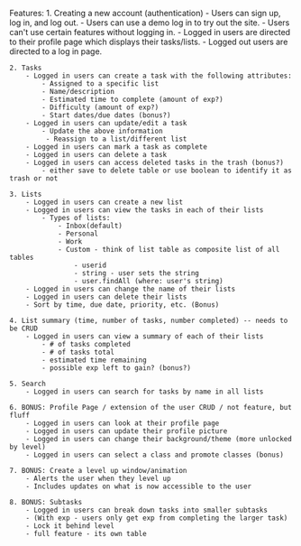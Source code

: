 Features:
    1. Creating a new account (authentication)
        - Users can sign up, log in, and log out.
        - Users can use a demo log in to try out the site.
        - Users can't use certain features without logging in.
        - Logged in users are directed to their profile page which displays their tasks/lists.
        - Logged out users are directed to a log in page.

    2. Tasks
        - Logged in users can create a task with the following attributes:
            - Assigned to a specific list
            - Name/description
            - Estimated time to complete (amount of exp?)
            - Difficulty (amount of exp?)
            - Start dates/due dates (bonus?)
        - Logged in users can update/edit a task
            - Update the above information
             - Reassign to a list/different list
        - Logged in users can mark a task as complete
        - Logged in users can delete a task
        - Logged in users can access deleted tasks in the trash (bonus?)
            - either save to delete table or use boolean to identify it as trash or not

    3. Lists
        - Logged in users can create a new list
        - Logged in users can view the tasks in each of their lists
            - Types of lists:
                - Inbox(default)
                - Personal
                - Work
                - Custom - think of list table as composite list of all tables
                    - userid
                    - string - user sets the string
                    - user.findAll (where: user's string)
        - Logged in users can change the name of their lists
        - Logged in users can delete their lists
        - Sort by time, due date, priority, etc. (Bonus)

    4. List summary (time, number of tasks, number completed) -- needs to be CRUD
        - Logged in users can view a summary of each of their lists
            - # of tasks completed
            - # of tasks total
            - estimated time remaining
            - possible exp left to gain? (bonus?)

    5. Search
        - Logged in users can search for tasks by name in all lists

    6. BONUS: Profile Page / extension of the user CRUD / not feature, but fluff
        - Logged in users can look at their profile page
        - Logged in users can update their profile picture
        - Logged in users can change their background/theme (more unlocked by level)
        - Logged in users can select a class and promote classes (bonus)

    7. BONUS: Create a level up window/animation
        - Alerts the user when they level up
        - Includes updates on what is now accessible to the user

    8. BONUS: Subtasks
        - Logged in users can break down tasks into smaller subtasks
        - (With exp - users only get exp from completing the larger task)
        - Lock it behind level
        - full feature - its own table

<!--
    9. BONUS: Autocomplete SmartAdd of task properties
    10. BONUS: Autocomplete search feature?
        - uses an array of possible/past terms
-->
